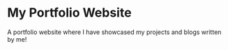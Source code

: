# My Portfolio Website
A portfolio website where I have showcased my projects and blogs written by me!
